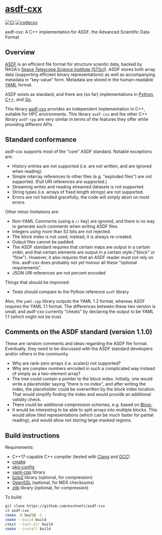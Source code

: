 # [asdf-cxx](https://github.com/eschnett/asdf-cxx)

[![CI](https://github.com/eschnett/asdf-cxx/actions/workflows/CI.yml/badge.svg)](https://github.com/eschnett/asdf-cxx/actions/workflows/CI.yml)
[![codecov](https://codecov.io/gh/eschnett/asdf-cxx/graph/badge.svg?token=JOF2CKYN52)](https://codecov.io/gh/eschnett/asdf-cxx)

asdf-cxx: A C++ implementation for ASDF, the Advanced Scientific Data
Format

## Overview

[ASDF](https://github.com/spacetelescope/asdf-standard) is an
efficient file format for structure scientic data, backed by NASA's
[Space Telescope Science Institute (STScI)](http://www.stsci.edu).
ASDF stores both array data (supporting efficient binary
representations) as well as accompanying metadata in "key-value" form.
Metadata are stored in the human-readable [YAML](http://yaml.org)
format.

ASDF exists as standard, and there are (so far) implementations in
[Python](https://github.com/spacetelescope/asdf),
[C++](https://github.com/spacetelescope/asdf-cpp), and
[Go](https://github.com/astrogo/asdf).

This library [asdf-cxx](https://github.com/eschnett/asdf-cxx) provides
an independent implementation in C++, suitable for HPC environments.
This library `asdf-cxx` and the other C++ library `asdf-cpp` are very
similar in terms of the features they offer while providing different
APIs.

## Standard conformance

asdf-cxx supports most of the "core" ASDF standard. Notable exceptions
are:

- History entries are not supported (i.e. are not written, and are
  ignored when reading).
- Simple ndarray references to other files (e.g. "exploded files") are
  not supported. (Full URI references are supported.)
- Streaming writes and reading streamed datasets is not supported.
- String types (i.e. arrays of fixed length strings) are not supported.
- Errors are not handled gracefully; the code will simply abort on
  most errors.

Other minor limitations are:
- Non-YAML Comments (using a `//` key) are ignored, and there is no
  way to generate such comments when writing ASDF files.
- Integers using more than 52 bits are not rejected.
- The block index is not used; instead, it is always re-created.
- Output files cannot be padded.
- The ASDF standard requires that certain maps are output in a certain
  order, and that certain elements are output in a certain style
  ("block" or "flow"). However, it also requires that an ASDF reader
  must not rely on this. asdf-cxx does probably not yet honour all
  these "optional requirements".
- JSON URI references are not percent encoded

Things that should be improved:
- Tests should compare to the Python reference `asdf` library

Also, the `yaml-cpp` library outputs the YAML 1.2 format, whereas ASDF
requires the YAML 1.1 format. The differences between these two
version is small, and asdf-cxx currently "cheats" by declaring the
output to be YAML 1.1 (which might not be true).

## Comments on the ASDF standard (version 1.1.0)

These are random comments and ideas regarding the ASDF file format.
Eventually, they need to be discussed with the ASDF standard
developers and/or others in the community.

- Why are rank-zero arrays (i.e. scalars) not supported?
- Why are complex numbers encoded in such a complicated way instead of
  simply as a two-element array?
- The tree could contain a pointer to the block index. Initially, one
  would write a placeholder saying "there is no index", and after
  writing the index, the placeholder could be overwritten by the block
  index location. That would simplify finding the index and would
  provide an additional validity check.
- There could be additional compression schemes, e.g. based on
  [Blosc](http://www.blosc.org).
- It would be interesting to be able to split arrays into multiple
  blocks. This would allow tiled representations (which can be much
  faster for partial reading), and would allow not storing large
  masked regions.

## Build instructions

Requirements:

- C++17-capable C++ compiler (tested with
  [Clang](https://clang.llvm.org) and [GCC](https://gcc.gnu.org))
- [cmake](https://cmake.org)
- [pkg-config](https://www.freedesktop.org/wiki/Software/pkg-config/)
- [yaml-cpp](https://github.com/jbeder/yaml-cpp) library
- [bzip2](http://bzip.org) library (optional, for compression)
- [OpenSSL](https://www.openssl.org) (optional, for MD5 checksums)
- [zlib](http://zlib.net) library (optional, for compression)

To build:

```sh
git clone https://github.com/eschnett/asdf-cxx
cd asdf-cxx
cmake -B build -S .
cmake --build build
ctest --test-dir build
cmake --install build
```
